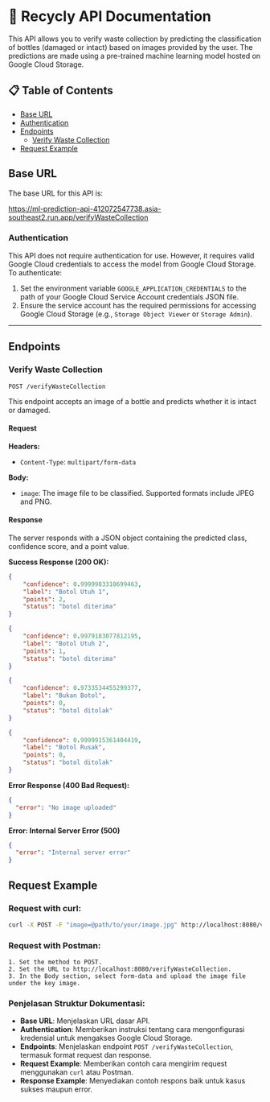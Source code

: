 
# 📖 Recycly API Documentation

This API allows you to verify waste collection by predicting the classification of bottles (damaged or intact) based on images provided by the user. The predictions are made using a pre-trained machine learning model hosted on Google Cloud Storage.

## 📋 Table of Contents

- [Base URL](#base-url)
- [Authentication](#authentication)
- [Endpoints](#endpoints)
  - [Verify Waste Collection](#verify-waste-collection)
- [Request Example](#request-example)


## Base URL

The base URL for this API is:

https://ml-prediction-api-412072547738.asia-southeast2.run.app/verifyWasteCollection


### Authentication

This API does not require authentication for use. However, it requires valid Google Cloud credentials to access the model from Google Cloud Storage. To authenticate:

1. Set the environment variable `GOOGLE_APPLICATION_CREDENTIALS` to the path of your Google Cloud Service Account credentials JSON file.
2. Ensure the service account has the required permissions for accessing Google Cloud Storage (e.g., `Storage Object Viewer` or `Storage Admin`).

---

## Endpoints

### Verify Waste Collection

`POST /verifyWasteCollection`

This endpoint accepts an image of a bottle and predicts whether it is intact or damaged.

#### Request

**Headers:**
- `Content-Type`: `multipart/form-data`

**Body:**
- `image`: The image file to be classified. Supported formats include JPEG and PNG.

#### Response

The server responds with a JSON object containing the predicted class, confidence score, and a point value.

**Success Response (200 OK):**

```json
{
    "confidence": 0.9999983310699463,
    "label": "Botol Utuh 1",
    "points": 2,
    "status": "botol diterima"
}
```

```json
{
    "confidence": 0.9979183077812195,
    "label": "Botol Utuh 2",
    "points": 1,
    "status": "botol diterima"
}
```

```json
{
    "confidence": 0.9733534455299377,
    "label": "Bukan Botol",
    "points": 0,
    "status": "botol ditolak"
}
```

```json
{
    "confidence": 0.9999915361404419,
    "label": "Botol Rusak",
    "points": 0,
    "status": "botol ditolak"
}
```

**Error Response (400 Bad Request):**

```json
{
  "error": "No image uploaded"
}
```

**Error: Internal Server Error (500)**
```json
{
  "error": "Internal server error"
}
```

## Request Example
### Request with curl:

```bash
curl -X POST -F "image=@path/to/your/image.jpg" http://localhost:8080/verifyWasteCollection
```
### Request with Postman:
    1. Set the method to POST.
    2. Set the URL to http://localhost:8080/verifyWasteCollection.
    3. In the Body section, select form-data and upload the image file under the key image.
### Penjelasan Struktur Dokumentasi:

- **Base URL**: Menjelaskan URL dasar API.
- **Authentication**: Memberikan instruksi tentang cara mengonfigurasi kredensial untuk mengakses Google Cloud Storage.
- **Endpoints**: Menjelaskan endpoint `POST /verifyWasteCollection`, termasuk format request dan response.
- **Request Example**: Memberikan contoh cara mengirim request menggunakan `curl` atau Postman.
- **Response Example**: Menyediakan contoh respons baik untuk kasus sukses maupun error.

